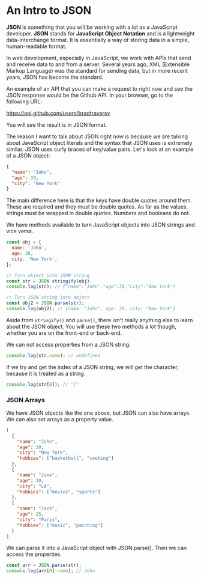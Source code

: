 # An Intro to JSON

**JSON** is something that you will be working with a lot as a JavaScript developer. **JSON** stands for **JavaScript Object Notation** and is a lightweight data-interchange format. It is essentially a way of storing data in a simple, human-readable format.

In web development, especially in JavaScript, we work with APIs that send and receive data to and from a server. Several years ago, XML (Extensible Markup Language) was the standard for sending data, but in more recent years, JSON has become the standard.

An example of an API that you can make a request to right now and see the JSON response would be the Github API. In your browser, go to the following URL:

https://api.github.com/users/bradtraversy

You will see the result is in JSON format.

The reason I want to talk about JSON right now is because we are talking about JavaScript object literals and the syntax that JSON uses is extremely similar. JSON uses curly braces of key/value pairs. Let's look at an example of a JSON object:

```json
{
  "name": "John",
  "age": 30,
  "city": "New York"
}
```

The main difference here is that the keys have double quotes around them. These are required and they must be double quotes. As far as the values, strings must be wrapped in double quotes. Numbers and booleans do not.

We have methods available to turn JavaScript objects into JSON strings and vice versa.

```js
const obj = {
  name: 'John',
  age: 30,
  city: 'New York',
};

// Turn object into JSON string
const str = JSON.stringify(obj);
console.log(str); // {"name":"John","age":30,"city":"New York"}

// Turn JSON string into object
const obj2 = JSON.parse(str);
console.log(obj2); // {name: "John", age: 30, city: "New York"}
```

Aside from `stringify()` and `parse()`, there isn't really anything else to learn about the JSON object. You will use these two methods a lot though, whether you are on the front-end or back-end.

We can not access properties from a JSON string.

```js
console.log(str.name); // undefined
```

If we try and get the index of a JSON string, we will get the character, because it is treated as a string.

```js
console.log(str[0]); // "{"
```

### JSON Arrays

We have JSON objects like the one above, but JSON can also have arrays. We can also set arrays as a property value.

```json
[
  {
    "name": "John",
    "age": 30,
    "city": "New York",
    "hobbies": ["basketball", "cooking"]
  },
  {
    "name": "Jane",
    "age": 20,
    "city": "LA",
    "hobbies": ["movies", "sports"]
  },
  {
    "name": "Jack",
    "age": 25,
    "city": "Paris",
    "hobbies": ["music", "painting"]
  }
]
```

We can parse it into a JavaScript object with JSON.parse(). Then we can access the properties.

```js
const arr = JSON.parse(str);
console.log(arr[0].name); // John
```
